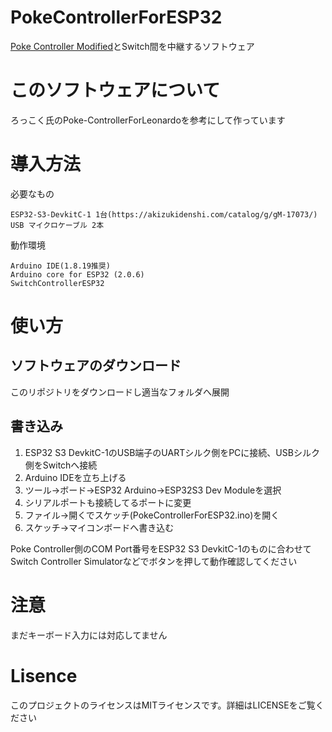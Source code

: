 # PokeControllerForESP32

[Poke Controller Modified](https://github.com/Moi-poke/Poke-Controller-Modified)とSwitch間を中継するソフトウェア

# このソフトウェアについて

ろっこく氏のPoke-ControllerForLeonardoを参考にして作っています

# 導入方法

必要なもの

    ESP32-S3-DevkitC-1 1台(https://akizukidenshi.com/catalog/g/gM-17073/)
    USB マイクロケーブル 2本

動作環境

    Arduino IDE(1.8.19推奨)
    Arduino core for ESP32 (2.0.6)
    SwitchControllerESP32

# 使い方

## ソフトウェアのダウンロード

このリポジトリをダウンロードし適当なフォルダへ展開

## 書き込み

1. ESP32 S3 DevkitC-1のUSB端子のUARTシルク側をPCに接続、USBシルク側をSwitchへ接続
2. Arduino IDEを立ち上げる
3. ツール→ボード→ESP32 Arduino→ESP32S3 Dev Moduleを選択
4. シリアルポートも接続してるポートに変更
5. ファイル→開くでスケッチ(PokeControllerForESP32.ino)を開く
6. スケッチ→マイコンボードへ書き込む

Poke Controller側のCOM Port番号をESP32 S3 DevkitC-1のものに合わせてSwitch Controller Simulatorなどでボタンを押して動作確認してください

# 注意

まだキーボード入力には対応してません

# Lisence

このプロジェクトのライセンスはMITライセンスです。詳細はLICENSEをご覧ください
